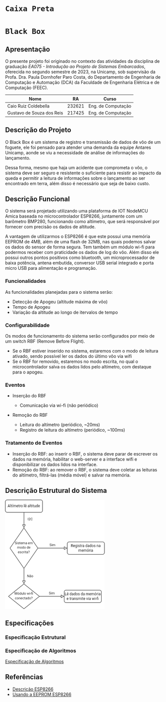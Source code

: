 # `Caixa Preta`
# `Black Box`

## Apresentação
O presente projeto foi originado no contexto das atividades da disciplina de graduação *EA075 - Introdução ao Projeto de Sistemas Embarcados*, 
oferecida no segundo semestre de 2023, na Unicamp, sob supervisão da Profa. Dra. Paula Dornhofer Paro Costa, do Departamento de Engenharia de Computação e Automação (DCA) da Faculdade de Engenharia Elétrica e de Computação (FEEC).

|Nome  | RA | Curso|
|--|--|--|
| Caio Ruiz Coldebella  | 232621  | Eng. de Computação|
| Gustavo de Souza dos Reis  | 217425  | Eng. de Computação|

## Descrição do Projeto
O Black Box é um sistema de registro e transmissão de dados de vôo de um foguete, ele foi pensado para
atender uma demanda da equipe Antares Unicamp, aonde se viu a necessidade de análise de informações do lançamento.

Dessa forma, mesmo que haja um acidente que comprometa o vôo, o sistema deve ser seguro e resistente o suficiente para
resistir ao impacto da queda e permitir a leitura de informações sobre o lançamento ao ser encontrado em terra, além disso
é necessário que seja de baixo custo.

## Descrição Funcional
O sistema será projetado utilizando uma plataforma de IOT NodeMCU Amica baseada no microcontrolador ESP8266, juntamente com um barômetro BMP280, funcionando como altímetro,
que será responsável por fornecer com precisão os dados de altitude. 

A vantagem de utilizarmos o ESP8266 é que este possui uma memória EEPROM de 4MB, além de uma flash de 32MB, nas quais podemos salvar os dados do sensor de forma segura. Tem também um  módulo wi-fi para podermos receber com praticidade os dados de log do vôo. Além disso ele possui outros pontos positivos como bluetooth, um microprocessador de baixa potência,
 antena embutida, conversor USB serial integrado e porta micro USB para alimentação e programação. 

### Funcionalidades
As funcionalidades planejadas para o sistema serão:

- Detecção de Apogeu (altitude máxima de vôo)
- Tempo de Apogeu
- Variação da altitude ao longo de itervalos de tempo 

### Configurabilidade
Os modos de funcionamento do sistema serão configurados por meio de um switch RBF (Remove Before Flight).

- Se o RBF estiver inserido no sistema, estaremos com o modo de leitura ativado, sendo possível ler os dados do último vôo via wifi
- Se o RBF for removido, estaremos no modo escrita, no qual o microcontrolador salva os dados lidos pelo altímetro, com destaque para o apogeu.

### Eventos
- Inserção do RBF
	- Comunicação via wi-fi (não periódico)

- Remoção do RBF
	- Leitura do altímetro (periódico, ~20ms)
	- Registro de leitura do altímetro (periódico, ~100ms)

### Tratamento de Eventos
- Inserção do RBF: ao inserir o RBF, o sistema deve parar de escrever os dados na memória, habilitar o web-server e a interface wifi e disponibilizar os dados lidos na interface.
- Remoção do RBF: ao remover o RBF, o sistema deve coletar as leituras do altímetro, filtrá-las (média móvel) e salvar na memória.

## Descrição Estrutural do Sistema
![Diagrama Estrutural](./Diagrama_black_box.drawio.png)

## Especificações

### Especificação Estrutural

### Especificação de Algoritmos
[Especificação de Algoritmos](./Especificacao_algoritmos.txt)

## Referências

- [Descrição ESP8266](https://www.huinfinito.com.br/home/1145-modulo-wifi-esp8266-nodemcu-esp-12e.html)
- [Usando a EEPROM ESP8266](https://www.aranacorp.com/pt/usar-a-eeprom-com-um-esp8266/)
